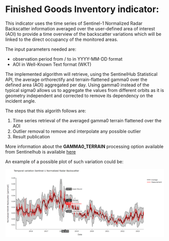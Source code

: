 
# Finished Goods Inventory indicator: 
This indicator uses the time series of Sentinel-1 Normalized Radar Backscatter information averaged over the user-defined area of interest (AOI) to provide a time overview of the backscatter variations which will be linked to the direct occupancy of the monitored areas.

The input parameters needed are:
- observation period from / to in YYYY-MM-DD format
- AOI in Well-Known Text format (WKT)

The implemented algorithm will retrieve, using the SentinelHub Statistical API, the average orthorectify and terrain-flattened gamma0 over the defined area (AOI) aggregated per day. Using gamma0 instead of the typical sigma0 allows us to aggregate the values from different orbits as it is geometry independent and corrected to remove its dependency on the incident angle.

The steps that this algorith follows are:
1. Time series retrieval of the averaged gamma0 terrain flattened over the AOI
2. Outlier removal to remove and interpolate any possible outlier
3. Result publication 

More information about the **GAMMA0_TERRAIN** processing option available from Sentinelhub is available [here](https://docs.sentinel-hub.com/api/latest/data/sentinel-1-grd/#processing-options)

An example of a possible plot of such variation could be: 
<p><center> <img src="images/E8_ts_sample.png" width="700"/> </p></center>
